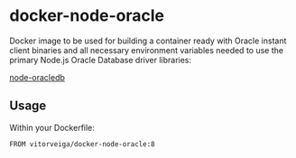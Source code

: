 # docker-node-oracle


Docker image to be used for building a container ready with Oracle instant client binaries and all necessary environment variables needed to use the primary Node.js Oracle Database driver libraries:

[node-oracledb](https://github.com/oracle/node-oracledb)


## Usage

Within your Dockerfile:

```
FROM vitorveiga/docker-node-oracle:8
```